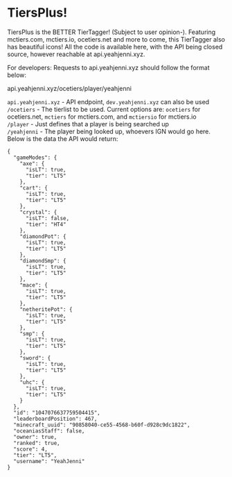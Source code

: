 # TiersPlus!
TiersPlus is the BETTER TierTagger! (Subject to user opinion-). Featuring mctiers.com, mctiers.io, ocetiers.net and more to come, this TierTagger also has beautiful icons!
All the code is available here, with the API being closed source, however reachable at api.yeahjenni.xyz.

For developers:
Requests to api.yeahjenni.xyz should follow the format below:

api.yeahjenni.xyz/ocetiers/player/yeahjenni

```api.yeahjenni.xyz``` - API endpoint, ```dev.yeahjenni.xyz``` can also be used  
```/ocetiers``` - The tierlist to be used. Current options are: `ocetiers` for ocetiers.net, `mctiers` for mctiers.com, and `mctiersio` for mctiers.io  
```/player``` - Just defines that a player is being searched up  
```/yeahjenni``` - The player being looked up, whoevers IGN would go here. Below is the data the API would return:  

```
{
  "gameModes": {
    "axe": {
      "isLT": true,
      "tier": "LT5"
    },
    "cart": {
      "isLT": true,
      "tier": "LT5"
    },
    "crystal": {
      "isLT": false,
      "tier": "HT4"
    },
    "diamondPot": {
      "isLT": true,
      "tier": "LT5"
    },
    "diamondSmp": {
      "isLT": true,
      "tier": "LT5"
    },
    "mace": {
      "isLT": true,
      "tier": "LT5"
    },
    "netheritePot": {
      "isLT": true,
      "tier": "LT5"
    },
    "smp": {
      "isLT": true,
      "tier": "LT5"
    },
    "sword": {
      "isLT": true,
      "tier": "LT5"
    },
    "uhc": {
      "isLT": true,
      "tier": "LT5"
    }
  },
  "id": "1047076637759504415",
  "leaderboardPosition": 467,
  "minecraft_uuid": "90858040-ce55-4568-b60f-d928c9dc1822",
  "oceaniasStaff": false,
  "owner": true,
  "ranked": true,
  "score": 4,
  "tier": "LT5",
  "username": "YeahJenni"
}
```

